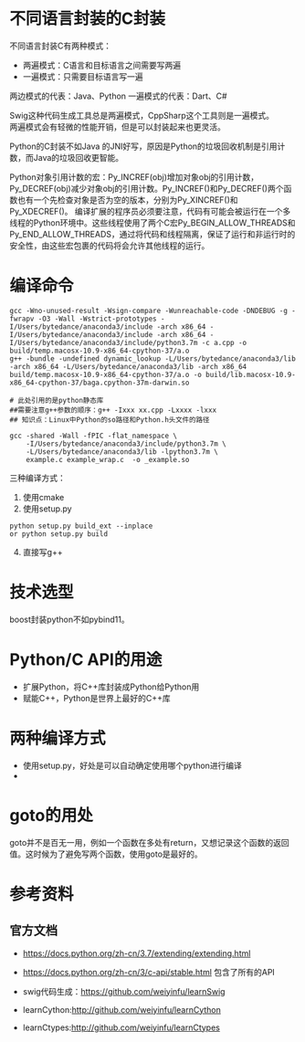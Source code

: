 # 不同语言封装的C封装
不同语言封装C有两种模式：
* 两遍模式：C语言和目标语言之间需要写两遍
* 一遍模式：只需要目标语言写一遍

两边模式的代表：Java、Python
一遍模式的代表：Dart、C#

Swig这种代码生成工具总是两遍模式，CppSharp这个工具则是一遍模式。   
两遍模式会有轻微的性能开销，但是可以封装起来也更灵活。  

Python的C封装不如Java 的JNI好写，原因是Python的垃圾回收机制是引用计数，而Java的垃圾回收更智能。  

Python对象引用计数的宏：Py_INCREF(obj)增加对象obj的引用计数，Py_DECREF(obj)减少对象obj的引用计数。Py_INCREF()和Py_DECREF()两个函数也有一个先检查对象是否为空的版本，分别为Py_XINCREF()和Py_XDECREF()。
编译扩展的程序员必须要注意，代码有可能会被运行在一个多线程的Python环境中。这些线程使用了两个C宏Py_BEGIN_ALLOW_THREADS和Py_END_ALLOW_THREADS，通过将代码和线程隔离，保证了运行和非运行时的安全性，由这些宏包裹的代码将会允许其他线程的运行。

# 编译命令
```plain
gcc -Wno-unused-result -Wsign-compare -Wunreachable-code -DNDEBUG -g -fwrapv -O3 -Wall -Wstrict-prototypes -I/Users/bytedance/anaconda3/include -arch x86_64 -I/Users/bytedance/anaconda3/include -arch x86_64 -I/Users/bytedance/anaconda3/include/python3.7m -c a.cpp -o build/temp.macosx-10.9-x86_64-cpython-37/a.o
g++ -bundle -undefined dynamic_lookup -L/Users/bytedance/anaconda3/lib -arch x86_64 -L/Users/bytedance/anaconda3/lib -arch x86_64 build/temp.macosx-10.9-x86_64-cpython-37/a.o -o build/lib.macosx-10.9-x86_64-cpython-37/baga.cpython-37m-darwin.so

```
```
# 此处引用的是python静态库
##需要注意g++参数的顺序：g++ -Ixxx xx.cpp -Lxxxx -lxxx
## 知识点：Linux中Python的so路径和Python.h头文件的路径

```
```
gcc -shared -Wall -fPIC -flat_namespace \
    -I/Users/bytedance/anaconda3/include/python3.7m \
    -L/Users/bytedance/anaconda3/lib -lpython3.7m \
    example.c example_wrap.c  -o _example.so

```
三种编译方式：
1. 使用cmake
2. 使用setup.py
```
python setup.py build_ext --inplace
or python setup.py build
```
4. 直接写g++


# 技术选型
boost封装python不如pybind11。  

# Python/C API的用途
* 扩展Python，将C++库封装成Python给Python用
* 赋能C++，Python是世界上最好的C++库

# 两种编译方式
* 使用setup.py，好处是可以自动确定使用哪个python进行编译
* 
# goto的用处
goto并不是百无一用，例如一个函数在多处有return，又想记录这个函数的返回值。这时候为了避免写两个函数，使用goto是最好的。

# 参考资料
## 官方文档
* https://docs.python.org/zh-cn/3.7/extending/extending.html
* https://docs.python.org/zh-cn/3/c-api/stable.html 包含了所有的API

* swig代码生成：https://github.com/weiyinfu/learnSwig
* learnCython:http://github.com/weiyinfu/learnCython
* learnCtypes:http://github.com/weiyinfu/learnCtypes